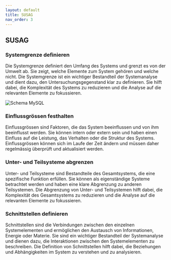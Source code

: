 ```yaml
---
layout: default
title: SUSAG
nav_order: 3
---
```


## SUSAG

### Systemgrenze definieren

Die Systemgrenze definiert den Umfang des Systems und grenzt es von der Umwelt ab. Sie zeigt, welche Elemente zum System gehören und welche nicht. Die Systemgrenze ist ein wichtiger Bestandteil der Systemanalyse und dient dazu, den Untersuchungsgegenstand klar zu definieren. Sie hilft dabei, die Komplexität des Systems zu reduzieren und die Analyse auf die relevanten Elemente zu fokussieren.

![Schema MySQL](http://www.plantuml.com/plantuml/proxy?cache=no&src=https://raw.githubusercontent.com/danyambuehl/ITCNE23-SEM-Ill/main/docs/02_Plannung/systemgrenze.iuml)

### Einflussgrössen festhalten

Einflussgrössen sind Faktoren, die das System beeinflussen und von ihm beeinflusst werden. Sie können intern oder extern sein und haben einen Einfluss auf die Leistung, das Verhalten oder die Struktur des Systems. Einflussgrössen können sich im Laufe der Zeit ändern und müssen daher regelmässig überprüft und aktualisiert werden.

### Unter- und Teilsysteme abgrenzen

Unter- und Teilsysteme sind Bestandteile des Gesamtsystems, die eine spezifische Funktion erfüllen. Sie können als eigenständige Systeme betrachtet werden und haben eine klare Abgrenzung zu anderen Teilsystemen. Die Abgrenzung von Unter- und Teilsystemen hilft dabei, die Komplexität des Gesamtsystems zu reduzieren und die Analyse auf die relevanten Elemente zu fokussieren.

### Schnittstellen definieren

Schnittstellen sind die Verbindungen zwischen den einzelnen Systemelementen und ermöglichen den Austausch von Informationen, Energie oder Materie. Sie sind ein wichtiger Bestandteil der Systemanalyse und dienen dazu, die Interaktionen zwischen den Systemelementen zu beschreiben. Die Definition von Schnittstellen hilft dabei, die Beziehungen und Abhängigkeiten im System zu verstehen und zu analysieren.

